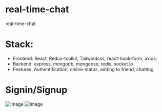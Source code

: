 # real-time-chat
real-time-chat
# Stack: 
- Frontend: React, Redux-toolkit, Tailwindcss, react-hook-form, axios;
- Backend: express, mongodb, mongoose, redis, socket.io
- Features: Authentification, online-status, adding to friend, chatting

# Signin/Signup
![image](https://user-images.githubusercontent.com/112856770/225930335-786b5bdd-928e-4c5d-92ab-556f11f5aeb4.png)
![image](https://user-images.githubusercontent.com/112856770/225929707-ee70ad6a-15a3-476d-bdf5-a3eb61e49102.png)

